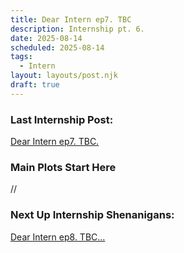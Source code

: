 ```yaml
---
title: Dear Intern ep7. TBC
description: Internship pt. 6.
date: 2025-08-14
scheduled: 2025-08-14
tags:
  - Intern
layout: layouts/post.njk
draft: true
---
```


<h3>Last Internship Post:</h3>
<a href="{{ '/posts/dearinternep7' | url }}">Dear Intern ep7. TBC.</a>

<h3>Main Plots Start Here</h3>

//

<h3>Next Up Internship Shenanigans:</h3>
<a href="{{ '/posts/dearinternep8/' | url }}">Dear Intern ep8. TBC...</a>

